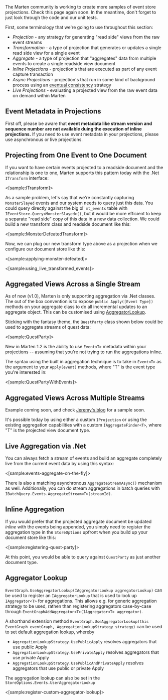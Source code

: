 <!--Title:Projections-->
<!--Url:projections-->

<div class="alert alert-info">
The Marten community is working to create more samples of event store projections. Check this page again soon. In the meantime,
don't forget to just look through the code and our unit tests.
</div>

First, some terminology that we're going to use throughout this section:

* _Projection_ - any strategy for generating "read side" views from the raw event streams
* _Transformation_ - a type of projection that generates or updates a single read side view for a single event
* _Aggregate_ - a type of projection that "aggregates" data from multiple events to create a single readside view document
* _Inline Projections_ - projection's that are executed as part of any event capture transaction
* _Async Projections_ - projection's that run in some kind of background process using an [eventual consistency](https://en.wikipedia.org/wiki/Eventual_consistency) strategy
* _Live Projections_ - evaluating a projected view from the raw event data on demand within Marten

## Event Metadata in Projections

First off, please be aware that **event metadata like stream version and sequence number are not available duing the execution of
inline projections.** If you need to use event metadata in your projections, please use asynchronous or live projections.

## Projecting from One Event to One Document    

If you want to have certain events projected to a readside document and the relationship is one to one, Marten supports this pattern today with the .Net `ITransform` interface:

<[sample:ITransform]>

As a sample problem, let's say that we're constantly capturing `MonsterSlayed` events and our system needs to query just this data. You could query directly against the big ol' `mt_events` table with 
`IEventStore.Query<MonsterSlayed>()`, but it would be more efficient to keep a separate "read side" copy of this data in a new data collection. We could build a new transform class and readside document like this:

<[sample:MonsterDefeatedTransform]>

Now, we can plug our new transform type above as a projection when we configure our document store like this:

<[sample:applying-monster-defeated]>

<[sample:using_live_transformed_events]>

## Aggregated Views Across a Single Stream

As of now (v1.0), Marten is only supporting aggregation via .Net classes. The out of the box convention is to expose `public Apply([Event Type])` methods
on your aggregate class to do all incremental updates to an aggregate object.  This can be customised using [AggregatorLookup](#aggregator-lookup).

Sticking with the fantasy theme, the `QuestParty` class shown below could be used to aggregate streams of quest data:

<[sample:QuestParty]>

New in Marten 1.2 is the ability to use `Event<T>` metadata within your projections -- assuming that you're not trying to run the aggregations inline.

The syntax using the built in aggregation technique is to take in `Event<T>` as the argument to your `Apply(event)` methods,
where "T" is the event type you're interested in:

<[sample:QuestPartyWithEvents]>

## Aggregated Views Across Multiple Streams

Example coming soon, and check [Jeremy's blog](http://jeremydmiller.com) for a sample soon.

It's possible today by using either a custom `IProjection` or using the existing aggregation capabilities with a
custom `IAggregateFinder<T>`, where "T" is the projected view document type.




## Live Aggregation via .Net

You can always fetch a stream of events and build an aggregate completely live from the current event data by using this syntax:

<[sample:events-aggregate-on-the-fly]>

There is also a matching asynchronous `AggregateStreamAsync()` mechanism as well. Additionally, you can do stream aggregations in batch queries with
`IBatchQuery.Events.AggregateStream<T>(streamId)`.




## Inline Aggregation

If you would prefer that the projected aggregate document be updated _inline_ with the events being appended, you simply need to register
the aggregation type in the `StoreOptions` upfront when you build up your document store like this:

<[sample:registering-quest-party]>

At this point, you would be able to query against `QuestParty` as just another document type.


## Aggregator Lookup


`EventGraph.UseAggregatorLookup(IAggregatorLookup aggregatorLookup)` can be used to register an `IAggregatorLookup` that is used to look up `IAggregator<T>` for aggregations. This allows e.g. for generic aggregation strategy to be used, rathen than registering aggregators 
case-by-case through `EventGraphAddAggregator<T>(IAggregator<T> aggregator)`. 

A shorthand extension method `EventGraph.UseAggregatorLookup(this EventGraph eventGraph, AggregationLookupStrategy strategy)` can be used to set default aggregation lookup, whereby 

- `AggregationLookupStrategy.UsePublicApply` resolves aggregators that use public Apply
- `AggregationLookupStrategy.UsePrivateApply` resolves aggregators that use private Apply  
- `AggregationLookupStrategy.UsePublicAndPrivateApply` resolves aggregators that use public or private Apply  

The aggregation lookup can also be set in the `StoreOptions.Events.UserAggregatorLookup`

<[sample:register-custom-aggregator-lookup]>
